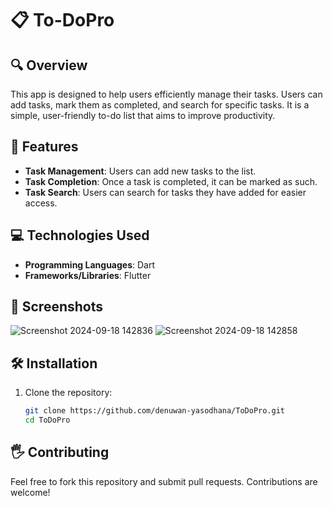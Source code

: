 # 📋 To-DoPro

## 🔍 Overview
This app is designed to help users efficiently manage their tasks. Users can add tasks, mark them as completed, and search for specific tasks. It is a simple, user-friendly to-do list that aims to improve productivity.

## 🚀 Features
- **Task Management**: Users can add new tasks to the list.
- **Task Completion**: Once a task is completed, it can be marked as such.
- **Task Search**: Users can search for tasks they have added for easier access.

## 💻 Technologies Used
- **Programming Languages**: Dart
- **Frameworks/Libraries**: Flutter

## 📸 Screenshots
![Screenshot 2024-09-18 142836](https://github.com/user-attachments/assets/8aa55ad4-8d26-4eee-8a7d-9c64be15e216)
![Screenshot 2024-09-18 142858](https://github.com/user-attachments/assets/515f59d7-c973-4411-9dfa-de5047a3ed0e)

## 🛠️ Installation

1. Clone the repository:
   ```bash
   git clone https://github.com/denuwan-yasodhana/ToDoPro.git
   cd ToDoPro

## 🖐️ Contributing
Feel free to fork this repository and submit pull requests. Contributions are welcome!

